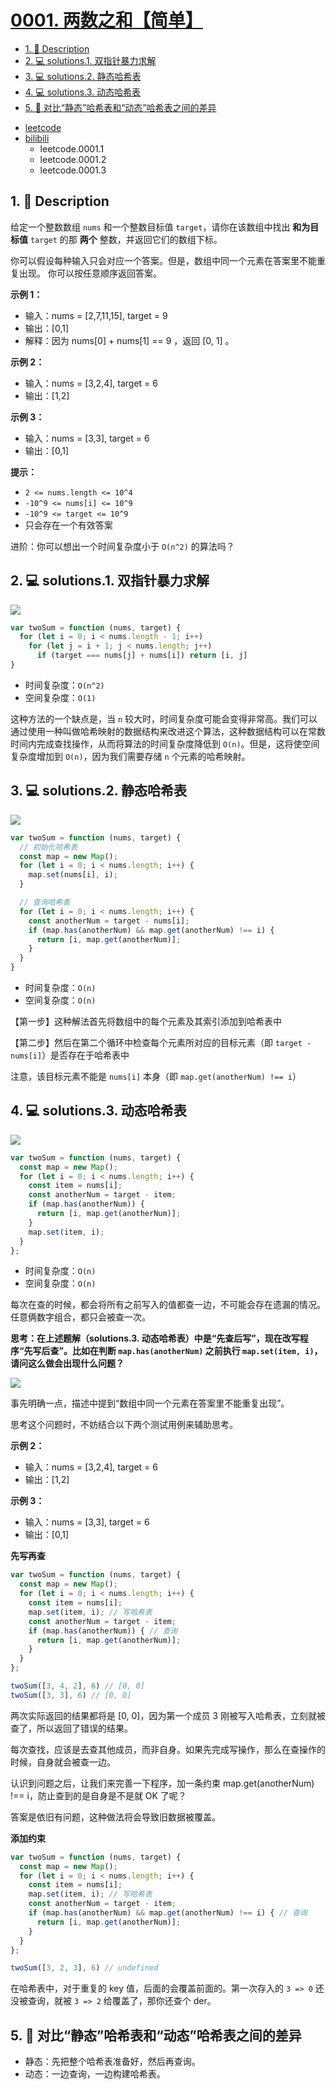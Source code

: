 # [0001. 两数之和【简单】](https://github.com/Tdahuyou/leetcode/tree/main/0001.%20%E4%B8%A4%E6%95%B0%E4%B9%8B%E5%92%8C%E3%80%90%E7%AE%80%E5%8D%95%E3%80%91)

<!-- region:toc -->
- [1. 📝 Description](#1--description)
- [2. 💻 solutions.1. 双指针暴力求解](#2--solutions1-双指针暴力求解)
- [3. 💻 solutions.2. 静态哈希表](#3--solutions2-静态哈希表)
- [4. 💻 solutions.3. 动态哈希表](#4--solutions3-动态哈希表)
- [5. 📒 对比“静态”哈希表和“动态”哈希表之间的差异](#5--对比静态哈希表和动态哈希表之间的差异)
<!-- endregion:toc -->
- [leetcode](https://leetcode.cn/problems/two-sum/)
- [bilibili](https://www.bilibili.com/video/BV1DivNejEb1/)
  - leetcode.0001.1
  - leetcode.0001.2
  - leetcode.0001.3


## 1. 📝 Description

给定一个整数数组 `nums` 和一个整数目标值 `target`，请你在该数组中找出 **和为目标值** `target`  的那 **两个** 整数，并返回它们的数组下标。

你可以假设每种输入只会对应一个答案。但是，数组中同一个元素在答案里不能重复出现。
你可以按任意顺序返回答案。

**示例 1：**

- 输入：nums = [2,7,11,15], target = 9
- 输出：[0,1]
- 解释：因为 nums[0] + nums[1] == 9 ，返回 [0, 1] 。

**示例 2：**

- 输入：nums = [3,2,4], target = 6
- 输出：[1,2]

**示例 3：**

- 输入：nums = [3,3], target = 6
- 输出：[0,1]

**提示：**

- `2 <= nums.length <= 10^4`
- `-10^9 <= nums[i] <= 10^9`
- `-10^9 <= target <= 10^9`
- 只会存在一个有效答案

进阶：你可以想出一个时间复杂度小于 `O(n^2)` 的算法吗？

## 2. 💻 solutions.1. 双指针暴力求解

![](assets/2024-09-25-07-26-04.png)

```js
var twoSum = function (nums, target) {
  for (let i = 0; i < nums.length - 1; i++)
    for (let j = i + 1; j < nums.length; j++)
      if (target === nums[j] + nums[i]) return [i, j]
}
```

- 时间复杂度：`O(n^2)`
- 空间复杂度：`O(1)`

这种方法的一个缺点是，当 `n` 较大时，时间复杂度可能会变得非常高。我们可以通过使用一种叫做哈希映射的数据结构来改进这个算法，这种数据结构可以在常数时间内完成查找操作，从而将算法的时间复杂度降低到 `O(n)`。但是，这将使空间复杂度增加到 `O(n)`，因为我们需要存储 `n` 个元素的哈希映射。

## 3. 💻 solutions.2. 静态哈希表

![](assets/0001-题解-静态哈希表.gif)

```js
var twoSum = function (nums, target) {
  // 初始化哈希表
  const map = new Map();
  for (let i = 0; i < nums.length; i++) {
    map.set(nums[i], i);
  }

  // 查询哈希表
  for (let i = 0; i < nums.length; i++) {
    const anotherNum = target - nums[i];
    if (map.has(anotherNum) && map.get(anotherNum) !== i) {
      return [i, map.get(anotherNum)];
    }
  }
}
```

- 时间复杂度：`O(n)`
- 空间复杂度：`O(n)`

【第一步】这种解法首先将数组中的每个元素及其索引添加到哈希表中

【第二步】然后在第二个循环中检查每个元素所对应的目标元素（即 `target - nums[i]`）是否存在于哈希表中

注意，该目标元素不能是 `nums[i]` 本身（即 `map.get(anotherNum) !== i`）

## 4. 💻 solutions.3. 动态哈希表

![](assets/0001-题解-动态哈希表.gif)

```js
var twoSum = function (nums, target) {
  const map = new Map();
  for (let i = 0; i < nums.length; i++) {
    const item = nums[i];
    const anotherNum = target - item;
    if (map.has(anotherNum)) {
      return [i, map.get(anotherNum)];
    }
    map.set(item, i);
  }
};
```

- 时间复杂度：`O(n)`
- 空间复杂度：`O(n)`

每次在查的时候，都会将所有之前写入的值都查一边，不可能会存在遗漏的情况。任意俩数字组合，都只会被查一次。

**思考：在上述题解（solutions.3. 动态哈希表）中是“先查后写”，现在改写程序“先写后查”。比如在判断 `map.has(anotherNum)` 之前执行 `map.set(item, i)`，请问这么做会出现什么问题？**

![](assets/2024-09-25-07-31-22.png)

事先明确一点，描述中提到“数组中同一个元素在答案里不能重复出现”。

思考这个问题时，不妨结合以下两个测试用例来辅助思考。

**示例 2：**

- 输入：nums = [3,2,4], target = 6
- 输出：[1,2]

**示例 3：**

- 输入：nums = [3,3], target = 6
- 输出：[0,1]

**先写再查**

```js
var twoSum = function (nums, target) {
  const map = new Map();
  for (let i = 0; i < nums.length; i++) {
    const item = nums[i];
    map.set(item, i); // 写哈希表
    const anotherNum = target - item;
    if (map.has(anotherNum)) { // 查询
      return [i, map.get(anotherNum)];
    }
  }
};

twoSum([3, 4, 2], 6) // [0, 0]
twoSum([3, 3], 6) // [0, 0]
```

两次实际返回的结果都将是 [0, 0]，因为第一个成员 3 刚被写入哈希表，立刻就被查了，所以返回了错误的结果。

每次查找，应该是去查其他成员，而非自身。如果先完成写操作，那么在查操作的时候，自身就会被查一边。

认识到问题之后，让我们来完善一下程序，加一条约束 map.get(anotherNum) !== i，防止查到的是自身是不是就 OK 了呢？

答案是依旧有问题，这种做法将会导致旧数据被覆盖。

**添加约束**

```js
var twoSum = function (nums, target) {
  const map = new Map();
  for (let i = 0; i < nums.length; i++) {
    const item = nums[i];
    map.set(item, i); // 写哈希表
    const anotherNum = target - item;
    if (map.has(anotherNum) && map.get(anotherNum) !== i) { // 查询
      return [i, map.get(anotherNum)];
    }
  }
};

twoSum([3, 2, 3], 6) // undefined
```

在哈希表中，对于重复的 key 值，后面的会覆盖前面的。第一次存入的 `3 => 0` 还没被查询，就被 `3 => 2` 给覆盖了，那你还查个 der。

## 5. 📒 对比“静态”哈希表和“动态”哈希表之间的差异

- 静态：先把整个哈希表准备好，然后再查询。
- 动态：一边查询，一边构建哈希表。
